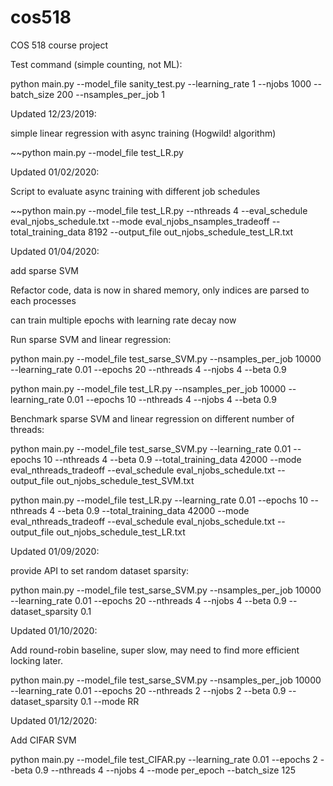 # cos518
COS 518 course project

Test command (simple counting, not ML):

python main.py --model_file sanity_test.py --learning_rate 1 --njobs 1000 --batch_size 200 --nsamples_per_job 1

Updated 12/23/2019:

simple linear regression with async training (Hogwild! algorithm)

~~python main.py --model_file test_LR.py

Updated 01/02/2020:

Script to evaluate async training with different job schedules

~~python main.py --model_file test_LR.py --nthreads 4 --eval_schedule eval_njobs_schedule.txt --mode eval_njobs_nsamples_tradeoff --total_training_data 8192 --output_file out_njobs_schedule_test_LR.txt

Updated 01/04/2020:

add sparse SVM

Refactor code, data is now in shared memory, only indices are parsed to each processes

can train multiple epochs with learning rate decay now

Run sparse SVM and linear regression:

python main.py --model_file test_sarse_SVM.py --nsamples_per_job 10000 --learning_rate 0.01 --epochs 20 --nthreads 4 --njobs 4 --beta 0.9

python main.py --model_file test_LR.py --nsamples_per_job 10000 --learning_rate 0.01 --epochs 10 --nthreads 4 --njobs 4 --beta 0.9

Benchmark sparse SVM and linear regression on different number of threads:

python main.py --model_file test_sarse_SVM.py --learning_rate 0.01 --epochs 10 --nthreads 4 --beta 0.9 --total_training_data 42000 --mode eval_nthreads_tradeoff --eval_schedule eval_njobs_schedule.txt --output_file out_njobs_schedule_test_SVM.txt

python main.py --model_file test_LR.py --learning_rate 0.01 --epochs 10 --nthreads 4 --beta 0.9 --total_training_data 42000 --mode eval_nthreads_tradeoff --eval_schedule eval_njobs_schedule.txt --output_file out_njobs_schedule_test_LR.txt

Updated 01/09/2020:

provide API to set random dataset sparsity:

python main.py --model_file test_sarse_SVM.py --nsamples_per_job 10000 --learning_rate 0.01 --epochs 20 --nthreads 4 --njobs 4 --beta 0.9 --dataset_sparsity 0.1

Updated 01/10/2020:

Add round-robin baseline, super slow, may need to find more efficient locking later.

python main.py --model_file test_sarse_SVM.py --nsamples_per_job 10000 --learning_rate 0.01 --epochs 20 --nthreads 2 --njobs 2 --beta 0.9 --dataset_sparsity 0.1 --mode RR

Updated 01/12/2020:

Add CIFAR SVM

python main.py --model_file test_CIFAR.py --learning_rate 0.01 --epochs 2 --beta 0.9 --nthreads 4 --njobs 4 --mode per_epoch --batch_size 125